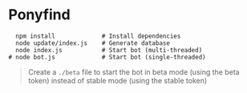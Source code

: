 # Ponyfind
```plaintext
  npm install             # Install dependencies
  node update/index.js    # Generate database
  node index.js           # Start bot (multi-threaded)
# node bot.js             # Start bot (single-threaded)
```

> Create a `./beta` file to start the bot in beta mode (using the beta token) instead of stable mode (using the stable token)